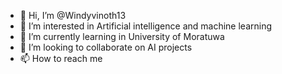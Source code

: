 - 👋 Hi, I’m @Windyvinoth13
- 👀 I’m interested in Artificial intelligence and machine learning
- 🌱 I’m currently learning in University of Moratuwa
- 💞️ I’m looking to collaborate on AI projects
- 📫 How to reach me 

<!---
Windyvinoth13/Windyvinoth13 is a ✨ special ✨ repository because its `README.md` (this file) appears on your GitHub profile.
You can click the Preview link to take a look at your changes.
--->
